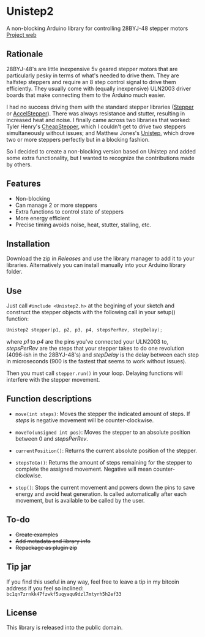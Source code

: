 # Unistep2

A non-blocking Arduino library for controlling 28BYJ-48 stepper motors
[Project web](https://en.reven.org/2018/01/29/unistep2/)

## Rationale

28BYJ-48's are little inexpensive 5v geared stepper motors that are particularly pesky in terms of what's needed to
drive them. They are halfstep steppers and require an 8 step control signal to drive them efficiently. They usually come
with (equally inexpensive) ULN2003 driver boards that make connecting them to the Arduino much easier.

I had no success driving them with the standard stepper
libraries ([Stepper](https://www.arduino.cc/en/Reference/Stepper)
or [AccelStepper](http://www.airspayce.com/mikem/arduino/AccelStepper/)). There was always resistance and stutter,
resulting in increased heat and noise. I finally came across two libraries that worked: Tyler
Henry's [CheapStepper](https://github.com/tyhenry/CheapStepper), which I couldn't get to drive two steppers
simultaneously without issues; and Matthew
Jones's [Unistep](https://www.crazy-logic.co.uk/projects/computing/arduino-unistep), which drove two or more steppers
perfectly but in a blocking fashion.

So I decided to create a non-blocking version based on Unistep and added some extra functionality, but I wanted to
recognize the contributions made by others.

## Features

- Non-blocking
- Can manage 2 or more steppers
- Extra functions to control state of steppers
- More energy efficient
- Precise timing avoids noise, heat, stutter, stalling, etc.

## Installation

Download the zip in *Releases* and use the library manager to add it to your libraries. Alternatively you can install
manually into your Arduino library folder.

## Use

Just call `#include <Unistep2.h>` at the begining of your sketch and construct the stepper objects with the following
call in your setup() function:

```c++
Unistep2 stepper(p1, p2, p3, p4, stepsPerRev, stepDelay);
```

where *p1* to *p4* are the pins you've connected your ULN2003 to, *stepsPerRev* are the steps that your stepper takes to
do one revolution (4096-ish in the 28BYJ-48's) and *stepDelay* is the delay between each step in microseconds (900 is
the fastest that seems to work without issues).

Then you must call `stepper.run()` in your loop. Delaying functions will interfere with the stepper movement.

## Function descriptions

- `move(int steps)`: Moves the stepper the indicated amount of steps. If *steps* is negative movement will be
  counter-clockwise.

- `moveTo(unsigned int pos)`: Moves the stepper to an absolute position between 0 and *stepsPerRev*.

- `currentPosition()`: Returns the current absolute position of the stepper.

- `stepsToGo()`: Returns the amount of steps remaining for the stepper to complete the assigned movement. Negative will
  mean counter-clockwise.

- `stop()`: Stops the current movement and powers down the pins to save energy and avoid heat generation. Is called
  automatically after each movement, but is available to be called by the user.

## To-do

- ~~Create examples~~
- ~~Add metadata and library info~~
- ~~Repackage as plugin zip~~

## Tip jar

If you find this useful in any way, feel free to leave a tip in my bitcoin address if you feel so inclined:
`bc1qn7zrnkk47fzwkf5uqyaqu9dzl7mtyrh5h2ef33`

## License

This library is released into the public domain.
